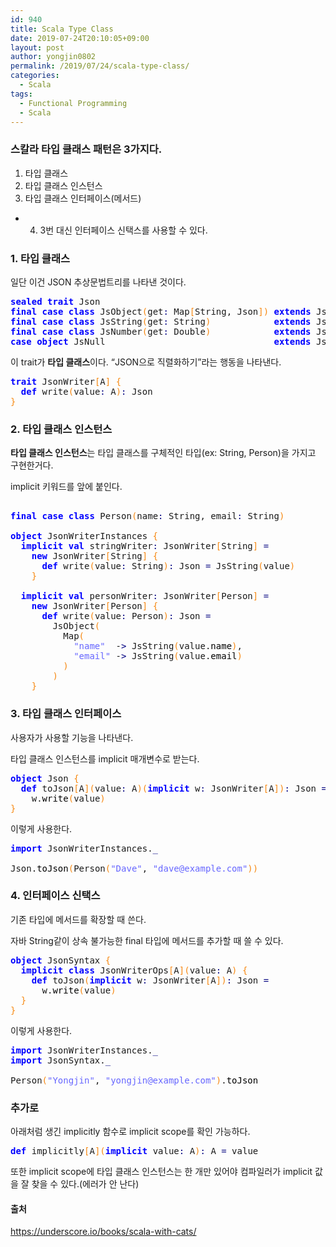 ```yaml
---
id: 940
title: Scala Type Class
date: 2019-07-24T20:10:05+09:00
layout: post
author: yongjin0802
permalink: /2019/07/24/scala-type-class/
categories:
  - Scala
tags:
  - Functional Programming
  - Scala
---
```

### 스칼라 타입 클래스 패턴은 3가지다.

  1. 타입 클래스
  2. 타입 클래스 인스턴스
  3. 타입 클래스 인터페이스(메서드)

+ 4. 3번 대신 인터페이스 신택스를 사용할 수 있다.

### 1. 타입 클래스

일단 이건 JSON 추상문법트리를 나타낸 것이다.

<pre class="scala" style="font-family:monospace;"><span style="color: #0000ff; font-weight: bold;">sealed</span> <span style="color: #0000ff; font-weight: bold;">trait</span> Json
<span style="color: #0000ff; font-weight: bold;">final</span> <span style="color: #0000ff; font-weight: bold;">case</span> <span style="color: #0000ff; font-weight: bold;">class</span> JsObject<span style="color: #F78811;">&#40;</span>get<span style="color: #000080;">:</span> Map<span style="color: #F78811;">&#91;</span>String, Json<span style="color: #F78811;">&#93;</span><span style="color: #F78811;">&#41;</span> <span style="color: #0000ff; font-weight: bold;">extends</span> Json
<span style="color: #0000ff; font-weight: bold;">final</span> <span style="color: #0000ff; font-weight: bold;">case</span> <span style="color: #0000ff; font-weight: bold;">class</span> JsString<span style="color: #F78811;">&#40;</span>get<span style="color: #000080;">:</span> String<span style="color: #F78811;">&#41;</span>            <span style="color: #0000ff; font-weight: bold;">extends</span> Json
<span style="color: #0000ff; font-weight: bold;">final</span> <span style="color: #0000ff; font-weight: bold;">case</span> <span style="color: #0000ff; font-weight: bold;">class</span> JsNumber<span style="color: #F78811;">&#40;</span>get<span style="color: #000080;">:</span> Double<span style="color: #F78811;">&#41;</span>            <span style="color: #0000ff; font-weight: bold;">extends</span> Json
<span style="color: #0000ff; font-weight: bold;">case</span> <span style="color: #0000ff; font-weight: bold;">object</span> JsNull                                <span style="color: #0000ff; font-weight: bold;">extends</span> Json</pre>

이 trait가 **타입 클래스**이다. &#8220;JSON으로 직렬화하기&#8221;라는 행동을 나타낸다. 

<pre class="scala" style="font-family:monospace;"><span style="color: #0000ff; font-weight: bold;">trait</span> JsonWriter<span style="color: #F78811;">&#91;</span>A<span style="color: #F78811;">&#93;</span> <span style="color: #F78811;">&#123;</span>
  <span style="color: #0000ff; font-weight: bold;">def</span> write<span style="color: #F78811;">&#40;</span>value<span style="color: #000080;">:</span> A<span style="color: #F78811;">&#41;</span><span style="color: #000080;">:</span> Json
<span style="color: #F78811;">&#125;</span></pre>

### 2. 타입 클래스 인스턴스

 **타입 클래스 인스턴스**는 타입 클래스를 구체적인 타입(ex: String, Person)을 가지고 구현한거다.

implicit 키워드를 앞에 붙인다. 

<pre class="scala" style="font-family:monospace;">&nbsp;
<span style="color: #0000ff; font-weight: bold;">final</span> <span style="color: #0000ff; font-weight: bold;">case</span> <span style="color: #0000ff; font-weight: bold;">class</span> Person<span style="color: #F78811;">&#40;</span>name<span style="color: #000080;">:</span> String, email<span style="color: #000080;">:</span> String<span style="color: #F78811;">&#41;</span>
&nbsp;
<span style="color: #0000ff; font-weight: bold;">object</span> JsonWriterInstances <span style="color: #F78811;">&#123;</span>
  <span style="color: #0000ff; font-weight: bold;">implicit</span> <span style="color: #0000ff; font-weight: bold;">val</span> stringWriter<span style="color: #000080;">:</span> JsonWriter<span style="color: #F78811;">&#91;</span>String<span style="color: #F78811;">&#93;</span> <span style="color: #000080;">=</span>
    <span style="color: #0000ff; font-weight: bold;">new</span> JsonWriter<span style="color: #F78811;">&#91;</span>String<span style="color: #F78811;">&#93;</span> <span style="color: #F78811;">&#123;</span>
      <span style="color: #0000ff; font-weight: bold;">def</span> write<span style="color: #F78811;">&#40;</span>value<span style="color: #000080;">:</span> String<span style="color: #F78811;">&#41;</span><span style="color: #000080;">:</span> Json <span style="color: #000080;">=</span> JsString<span style="color: #F78811;">&#40;</span>value<span style="color: #F78811;">&#41;</span>
    <span style="color: #F78811;">&#125;</span>
&nbsp;
  <span style="color: #0000ff; font-weight: bold;">implicit</span> <span style="color: #0000ff; font-weight: bold;">val</span> personWriter<span style="color: #000080;">:</span> JsonWriter<span style="color: #F78811;">&#91;</span>Person<span style="color: #F78811;">&#93;</span> <span style="color: #000080;">=</span>
    <span style="color: #0000ff; font-weight: bold;">new</span> JsonWriter<span style="color: #F78811;">&#91;</span>Person<span style="color: #F78811;">&#93;</span> <span style="color: #F78811;">&#123;</span>
      <span style="color: #0000ff; font-weight: bold;">def</span> write<span style="color: #F78811;">&#40;</span>value<span style="color: #000080;">:</span> Person<span style="color: #F78811;">&#41;</span><span style="color: #000080;">:</span> Json <span style="color: #000080;">=</span>
        JsObject<span style="color: #F78811;">&#40;</span>
          Map<span style="color: #F78811;">&#40;</span>
            <span style="color: #6666FF;">"name"</span>  -<span style="color: #000080;">&gt;</span> JsString<span style="color: #F78811;">&#40;</span>value.<span style="color: #000000;">name</span><span style="color: #F78811;">&#41;</span>,
            <span style="color: #6666FF;">"email"</span> -<span style="color: #000080;">&gt;</span> JsString<span style="color: #F78811;">&#40;</span>value.<span style="color: #000000;">email</span><span style="color: #F78811;">&#41;</span>
          <span style="color: #F78811;">&#41;</span>
        <span style="color: #F78811;">&#41;</span>
    <span style="color: #F78811;">&#125;</span></pre>

### 3. 타입 클래스 인터페이스

사용자가 사용할 기능을 나타낸다.

타입 클래스 인스턴스를 implicit 매개변수로 받는다. 

<pre class="scala" style="font-family:monospace;"><span style="color: #0000ff; font-weight: bold;">object</span> Json <span style="color: #F78811;">&#123;</span>
  <span style="color: #0000ff; font-weight: bold;">def</span> toJson<span style="color: #F78811;">&#91;</span>A<span style="color: #F78811;">&#93;</span><span style="color: #F78811;">&#40;</span>value<span style="color: #000080;">:</span> A<span style="color: #F78811;">&#41;</span><span style="color: #F78811;">&#40;</span><span style="color: #0000ff; font-weight: bold;">implicit</span> w<span style="color: #000080;">:</span> JsonWriter<span style="color: #F78811;">&#91;</span>A<span style="color: #F78811;">&#93;</span><span style="color: #F78811;">&#41;</span><span style="color: #000080;">:</span> Json <span style="color: #000080;">=</span>
    w.<span style="color: #000000;">write</span><span style="color: #F78811;">&#40;</span>value<span style="color: #F78811;">&#41;</span>
<span style="color: #F78811;">&#125;</span></pre>

이렇게 사용한다.

<pre class="scala" style="font-family:monospace;"><span style="color: #0000ff; font-weight: bold;">import</span> JsonWriterInstances.<span style="color: #000080;">_</span>
&nbsp;
Json.<span style="color: #000000;">toJson</span><span style="color: #F78811;">&#40;</span>Person<span style="color: #F78811;">&#40;</span><span style="color: #6666FF;">"Dave"</span>, <span style="color: #6666FF;">"dave@example.com"</span><span style="color: #F78811;">&#41;</span><span style="color: #F78811;">&#41;</span></pre>

### 4. 인터페이스 신택스

기존 타입에 메서드를 확장할 때 쓴다.

자바 String같이 상속 불가능한 final 타입에 메서드를 추가할 때 쓸 수 있다. 

<pre class="scala" style="font-family:monospace;"><span style="color: #0000ff; font-weight: bold;">object</span> JsonSyntax <span style="color: #F78811;">&#123;</span>
  <span style="color: #0000ff; font-weight: bold;">implicit</span> <span style="color: #0000ff; font-weight: bold;">class</span> JsonWriterOps<span style="color: #F78811;">&#91;</span>A<span style="color: #F78811;">&#93;</span><span style="color: #F78811;">&#40;</span>value<span style="color: #000080;">:</span> A<span style="color: #F78811;">&#41;</span> <span style="color: #F78811;">&#123;</span>
    <span style="color: #0000ff; font-weight: bold;">def</span> toJson<span style="color: #F78811;">&#40;</span><span style="color: #0000ff; font-weight: bold;">implicit</span> w<span style="color: #000080;">:</span> JsonWriter<span style="color: #F78811;">&#91;</span>A<span style="color: #F78811;">&#93;</span><span style="color: #F78811;">&#41;</span><span style="color: #000080;">:</span> Json <span style="color: #000080;">=</span>
      w.<span style="color: #000000;">write</span><span style="color: #F78811;">&#40;</span>value<span style="color: #F78811;">&#41;</span>
  <span style="color: #F78811;">&#125;</span>
<span style="color: #F78811;">&#125;</span></pre>

이렇게 사용한다.

<pre class="scala" style="font-family:monospace;"><span style="color: #0000ff; font-weight: bold;">import</span> JsonWriterInstances.<span style="color: #000080;">_</span>
<span style="color: #0000ff; font-weight: bold;">import</span> JsonSyntax.<span style="color: #000080;">_</span>
&nbsp;
Person<span style="color: #F78811;">&#40;</span><span style="color: #6666FF;">"Yongjin"</span>, <span style="color: #6666FF;">"yongjin@example.com"</span><span style="color: #F78811;">&#41;</span>.<span style="color: #000000;">toJson</span></pre>

### 추가로

아래처럼 생긴 implicitly 함수로 implicit scope를 확인 가능하다.

<pre class="scala" style="font-family:monospace;"><span style="color: #0000ff; font-weight: bold;">def</span> implicitly<span style="color: #F78811;">&#91;</span>A<span style="color: #F78811;">&#93;</span><span style="color: #F78811;">&#40;</span><span style="color: #0000ff; font-weight: bold;">implicit</span> value<span style="color: #000080;">:</span> A<span style="color: #F78811;">&#41;</span><span style="color: #000080;">:</span> A <span style="color: #000080;">=</span> value</pre>

또한 implicit scope에 타입 클래스 인스턴스는 한 개만 있어야 컴파일러가 implicit 값을 잘 찾을 수 있다.(에러가 안 난다)

#### 출처

<https://underscore.io/books/scala-with-cats/>
